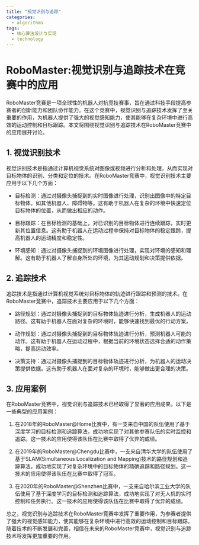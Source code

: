 ```yaml
---  
title: "视觉识别与追踪"  
categories:  
  - algorithms  
tags: 
  - 核心算法设计与实现 
  - technology  
---  
```


# RoboMaster:视觉识别与追踪技术在竞赛中的应用

RoboMaster竞赛是一项全球性的机器人对抗竞技赛事，旨在通过科技手段提高参赛者的创新能力和团队协作能力。在这个竞赛中，视觉识别与追踪技术发挥了至关重要的作用，为机器人提供了强大的视觉感知能力，使其能够在复杂环境中进行高效的运动控制和目标跟踪。本文将围绕视觉识别与追踪技术在RoboMaster竞赛中的应用展开讨论。

## 1. 视觉识别技术

视觉识别技术是指通过计算机视觉系统对图像或视频进行分析和处理，从而实现对目标物体的识别、分类和定位的技术。在RoboMaster竞赛中，视觉识别技术主要应用于以下几个方面：

- 目标检测：通过对摄像头捕捉到的实时图像进行处理，识别出图像中的特定目标物体，如其他机器人、障碍物等。这有助于机器人在复杂的环境中快速定位目标物体的位置，从而做出相应的动作。

- 目标跟踪：在目标检测的基础上，对已识别的目标物体进行连续跟踪，实时更新其位置信息。这有助于机器人在运动过程中保持对目标物体的稳定跟踪，提高机器人的运动精度和稳定性。

- 环境感知：通过对摄像头捕捉到的环境图像进行处理，实现对环境的感知和理解。这有助于机器人了解自身所处的环境，为其运动规划和决策提供依据。

## 2. 追踪技术

追踪技术是指通过计算机视觉系统对目标物体的轨迹进行跟踪和预测的技术。在RoboMaster竞赛中，追踪技术主要应用于以下几个方面：

- 路径规划：通过对摄像头捕捉到的目标物体轨迹进行分析，生成机器人的运动路径。这有助于机器人在面对复杂的环境时，能够快速找到最优的行动方案。

- 动作规划：通过对摄像头捕捉到的目标物体轨迹进行分析，预测机器人可能的动作。这有助于机器人在运动过程中，根据当前的环境状态选择合适的动作策略，提高运动效率。

- 决策支持：通过对摄像头捕捉到的目标物体轨迹进行分析，为机器人的运动决策提供依据。这有助于机器人在面对复杂的环境时，能够做出更合理的决策。

## 3. 应用案例

在RoboMaster竞赛中，视觉识别与追踪技术已经取得了显著的应用成果。以下是一些典型的应用案例：

1. 在2018年的RoboMaster@Home比赛中，有一支来自中国的队伍使用了基于深度学习的目标检测和追踪算法，成功地实现了对其他参赛队伍的实时监控和追踪。这一技术的应用使得该队伍在比赛中取得了优异的成绩。

2. 在2019年的RoboMaster@Chengdu比赛中，一支来自清华大学的队伍使用了基于SLAM(Simultaneous Localization and Mapping)技术的路径规划和追踪算法，成功地实现了对复杂环境中的目标物体的精确追踪和路径规划。这一技术的应用使得该队伍在比赛中取得了冠军。

3. 在2020年的RoboMaster@Shenzhen比赛中，一支来自哈尔滨工业大学的队伍使用了基于深度学习的目标检测和追踪算法，成功地实现了对无人机的实时控制和任务执行。这一技术的应用使得该队伍在比赛中取得了优异的成绩。

总之，视觉识别与追踪技术在RoboMaster竞赛中发挥了重要作用，为参赛者提供了强大的视觉感知能力，使其能够在复杂环境中进行高效的运动控制和目标跟踪。随着技术的不断发展和完善，相信在未来的RoboMaster竞赛中，视觉识别与追踪技术将发挥更加重要的作用。 
